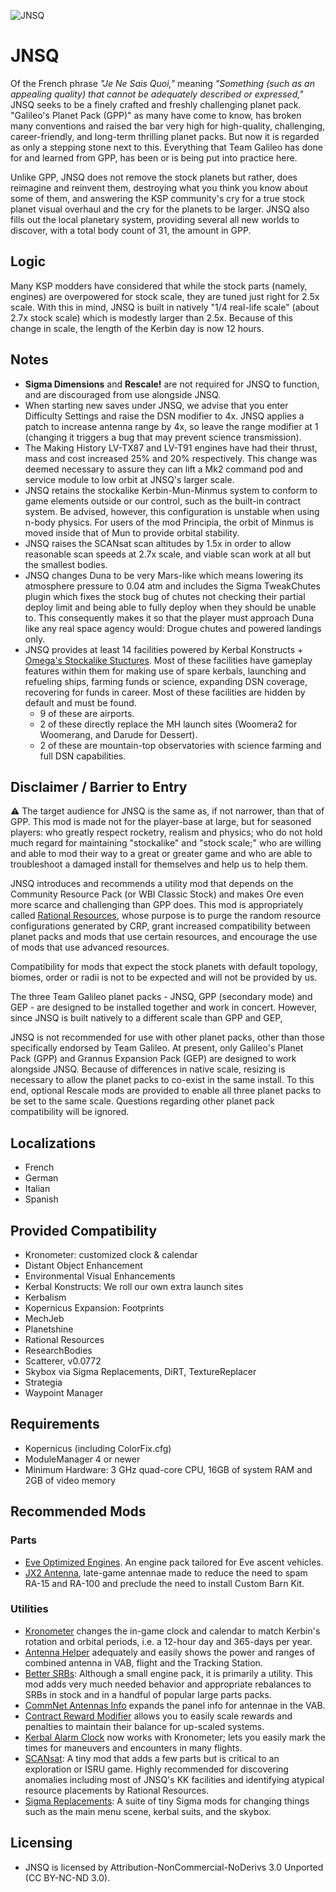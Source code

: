 ![JNSQ](https://i.imgur.com/mEjxx1R.png)
# JNSQ
Of the French phrase *"Je Ne Sais Quoi,"* meaning *"Something (such as an appealing quality) that cannot be adequately described or expressed,"* JNSQ seeks to be a finely crafted and freshly challenging planet pack. "Galileo's Planet Pack (GPP)" as many have come to know, has broken many conventions and raised the bar very high for high-quality, challenging, career-friendly, and long-term thrilling planet packs. But now it is regarded as only a stepping stone next to this. Everything that Team Galileo has done for and learned from GPP, has been or is being put into practice here.

Unlike GPP, JNSQ does not remove the stock planets but rather, does reimagine and reinvent them, destroying what you think you know about some of them, and answering the KSP community's cry for a true stock planet visual overhaul and the cry for the planets to be larger. JNSQ also fills out the local planetary system, providing several all new worlds to discover, with a total body count of 31, the amount in GPP.

## Logic
Many KSP modders have considered that while the stock parts (namely, engines) are overpowered for stock scale, they are tuned just right for 2.5x scale. With this in mind, JNSQ is built in natively "1/4 real-life scale" (about 2.7x stock scale) which is modestly larger than 2.5x. Because of this change in scale, the length of the Kerbin day is now 12 hours.

## Notes
* **Sigma Dimensions** and **Rescale!** are not required for JNSQ to function, and are discouraged from use alongside JNSQ.
* When starting new saves under JNSQ, we advise that you enter Difficulty Settings and raise the DSN modifier to 4x. JNSQ applies a patch to increase antenna range by 4x, so leave the range modifier at 1 (changing it triggers a bug that may prevent science transmission).
* The Making History LV-TX87 and LV-T91 engines have had their thrust, mass and cost increased 25% and 20% respectively. This change was deemed necessary to assure they can lift a Mk2 command pod and service module to low orbit at JNSQ's larger scale.
* JNSQ retains the stockalike Kerbin-Mun-Minmus system to conform to game elements outside or our control, such as the built-in contract system. Be advised, however, this configuration is unstable when using n-body physics. For users of the mod Principia, the orbit of Minmus is moved inside that of Mun to provide orbital stability.
* JNSQ raises the SCANsat scan altitudes by 1.5x in order to allow reasonable scan speeds at 2.7x scale, and viable scan work at all but the smallest bodies.
* JNSQ changes Duna to be very Mars-like which means lowering its atmosphere pressure to 0.04 atm and includes the Sigma TweakChutes plugin which fixes the stock bug of chutes not checking their partial deploy limit and being able to fully deploy when they should be unable to. This consequently makes it so that the player must approach Duna like any real space agency would: Drogue chutes and powered landings only.
* JNSQ provides at least 14 facilities powered by Kerbal Konstructs + [Omega's Stockalike Stuctures](https://spacedock.info/mod/2061/Omega%27s%20Stockalike%20Structures:%20No%20Textures%20Required). Most of these facilities have gameplay features within them for making use of spare kerbals, launching and refueling ships, farming funds or science, expanding DSN coverage, recovering for funds in career. Most of these facilities are hidden by default and must be found.
  * 9 of these are airports.
  * 2 of these directly replace the MH launch sites (Woomera2 for Woomerang, and Darude for Dessert).
  * 2 of these are mountain-top observatories with science farming and full DSN capabilities. 

## Disclaimer / Barrier to Entry
:warning: The target audience for JNSQ is the same as, if not narrower, than that of GPP. This mod is made not for the player-base at large, but for seasoned players: who greatly respect rocketry, realism and physics; who do not hold much regard for maintaining "stockalike" and "stock scale;" who are willing and able to mod their way to a great or greater game and who are able to troubleshoot a damaged install for themselves and help us to help them.

JNSQ introduces and recommends a utility mod that depends on the Community Resource Pack (or WBI Classic Stock) and makes Ore even more scarce and challenging than GPP does. This mod is appropriately called [Rational Resources](https://github.com/JadeOfMaar/RationalResources), whose purpose is to purge the random resource configurations generated by CRP, grant increased compatibility between planet packs and mods that use certain resources, and encourage the use of mods that use advanced resources.

Compatibility for mods that expect the stock planets with default topology, biomes, order or radii is not to be expected and will not be provided by us.

The three Team Galileo planet packs - JNSQ, GPP (secondary mode) and GEP - are designed to be installed together and work in concert. However, since JNSQ is built natively to a different scale than GPP and GEP, 

JNSQ is not recommended for use with other planet packs, other than those specifically endorsed by Team Galileo. At present, only Galileo's Planet Pack (GPP) and Grannus Expansion Pack (GEP) are designed to work alongside JNSQ. Because of differences in native scale, resizing is necessary to allow the planet packs to co-exist in the same install. To this end, optional Rescale mods are provided to enable all three planet packs to be set to the same scale. Questions regarding other planet pack compatibility will be ignored.

## Localizations
* French
* German
* Italian
* Spanish

## Provided Compatibility
* Kronometer: customized clock & calendar
* Distant Object Enhancement
* Environmental Visual Enhancements
* Kerbal Konstructs: We roll our own extra launch sites
* Kerbalism
* Kopernicus Expansion: Footprints
* MechJeb
* Planetshine
* Rational Resources
* ResearchBodies
* Scatterer, v0.0772
* Skybox via Sigma Replacements, DiRT, TextureReplacer
* Strategia
* Waypoint Manager

## Requirements
* Kopernicus (including ColorFix.cfg)
* ModuleManager 4 or newer
* Minimum Hardware: 3 GHz quad-core CPU, 16GB of system RAM and 2GB of video memory

## Recommended Mods
### Parts
* [Eve Optimized Engines](https://github.com/OhioBob/Eve-Optimized-Engines/releases). An engine pack tailored for Eve ascent vehicles.
* [JX2 Antenna](https://spacedock.info/mod/1107/JX2Antenna), late-game antennae made to reduce the need to spam RA-15 and RA-100 and preclude the need to install Custom Barn Kit.

### Utilities
* [Kronometer](https://github.com/linuxgurugamer/Kronometer/releases) changes the in-game clock and calendar to match Kerbin's rotation and orbital periods, i.e. a 12-hour day and 365-days per year.
* [Antenna Helper](https://spacedock.info/mod/1730/Antenna%20Helper) adequately and easily shows the power and ranges of combined antenna in VAB, flight and the Tracking Station.
* [Better SRBs](https://github.com/OhioBob/BetterSRBs/releases): Although a small engine pack, it is primarily a utility. This mod adds very much needed behavior and appropriate rebalances to SRBs in stock and in a handful of popular large parts packs.
* [CommNet Antennas Info](https://spacedock.info/mod/2039/CommNet%20Antennas%20Info) expands the panel info for antennae in the VAB.
* [Contract Reward Modifier](https://spacedock.info/mod/132/Contract%20Reward%20Modifier) allows you to easily scale rewards and penalties to maintain their balance for up-scaled systems.
* [Kerbal Alarm Clock](https://spacedock.info/mod/699/Kerbal%20Alarm%20Clock) now works with Kronometer; lets you easily mark the times for maneuvers and encounters in many flights.
* [SCANsat](https://spacedock.info/mod/129/SCANsat): A tiny mod that adds a few parts but is critical to an exploration or ISRU game. Highly recommended for discovering anomalies including most of JNSQ's KK facilities and identifying atypical resource placements by Rational Resources.
* [Sigma Replacements](https://github.com/Sigma88/Sigma-Replacements/releases): A suite of tiny Sigma mods for changing things such as the main menu scene, kerbal suits, and the skybox.

## Licensing
* JNSQ is licensed by Attribution-NonCommercial-NoDerivs 3.0 Unported (CC BY-NC-ND 3.0).
